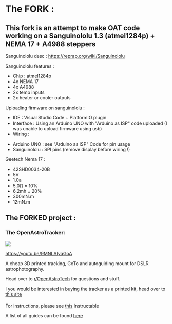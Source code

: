 # The FORK :

## This fork is an attempt to make OAT code working on a Sanguinololu 1.3 (atmel1284p) + NEMA 17 + A4988 steppers

Sanguinololu desc : https://reprap.org/wiki/Sanguinololu

Sanguinololu features :
* Chip : atmel1284p
* 4x NEMA 17
* 4x A4988
* 2x temp inputs
* 2x heater or cooler outputs

Uploading firmware on sanguinololu :
- IDE : Visual Studio Code + PlatformIO plugin
- Interface : Using an Arduino UNO with "Arduino as ISP" code uploaded (I was unable to upload firmware using usb)
- Wiring :
* Arduino UNO : see "Arduino as ISP" Code for pin usage
* Sanguinololu : SPI pins (remove display before wiring !)

Geetech Nema 17 :
- 42SHD0034-20B
- 5V
- 1.0a
- 5,0Ω ± 10%
- 6,2mh ± 20%
- 300mN.m
- 12mN.m

## The FORKED project :

### The OpenAstroTracker:

![](https://i.imgur.com/5ENuuHv.jpg)

https://youtu.be/9MNLAIyqGoA

A cheap 3D printed tracking, GoTo and autoguiding mount for DSLR astrophotography.

Head over to [r/OpenAstroTech](https://www.reddit.com/r/OpenAstroTech/) for questions and stuff.

I you would be interested in buying the tracker as a printed kit, head over to [this site](https://openastrotech.com/products/)

####

For instructions, please see [this](https://www.instructables.com/id/OpenAstroTracker-a-DSLR-Tracking-GoTo-Mount-for-As/) Instructable 

A list of all guides can be found [here](https://www.reddit.com/r/OpenAstroTech/comments/gc4pmr/all_current_guides/)